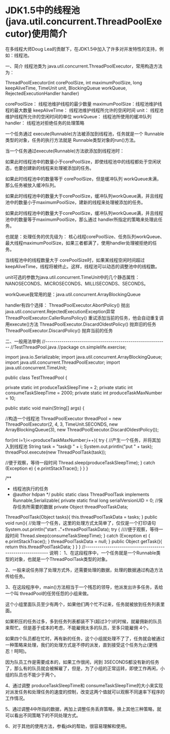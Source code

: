 # JDK1.5中的线程池(java.util.concurrent.ThreadPoolExecutor)使用简介

在多线程大师Doug Lea的贡献下，在JDK1.5中加入了许多对并发特性的支持，例如：线程池。

一、简介
线程池类为 java.util.concurrent.ThreadPoolExecutor，常用构造方法为：

ThreadPoolExecutor(int corePoolSize, int maximumPoolSize,
long keepAliveTime, TimeUnit unit,
BlockingQueue<Runnable> workQueue,
RejectedExecutionHandler handler)

corePoolSize： 线程池维护线程的最少数量
maximumPoolSize：线程池维护线程的最大数量
keepAliveTime： 线程池维护线程所允许的空闲时间
unit： 线程池维护线程所允许的空闲时间的单位
workQueue： 线程池所使用的缓冲队列
handler： 线程池对拒绝任务的处理策略

一个任务通过 execute(Runnable)方法被添加到线程池，任务就是一个 Runnable类型的对象，任务的执行方法就是 Runnable类型对象的run()方法。

当一个任务通过execute(Runnable)方法欲添加到线程池时：

如果此时线程池中的数量小于corePoolSize，即使线程池中的线程都处于空闲状态，也要创建新的线程来处理被添加的任务。

如果此时线程池中的数量等于 corePoolSize，但是缓冲队列 workQueue未满，那么任务被放入缓冲队列。

如果此时线程池中的数量大于corePoolSize，缓冲队列workQueue满，并且线程池中的数量小于maximumPoolSize，建新的线程来处理被添加的任务。

如果此时线程池中的数量大于corePoolSize，缓冲队列workQueue满，并且线程池中的数量等于maximumPoolSize，那么通过 handler所指定的策略来处理此任务。

也就是：处理任务的优先级为：
核心线程corePoolSize、任务队列workQueue、最大线程maximumPoolSize，如果三者都满了，使用handler处理被拒绝的任务。

当线程池中的线程数量大于 corePoolSize时，如果某线程空闲时间超过keepAliveTime，线程将被终止。这样，线程池可以动态的调整池中的线程数。

unit可选的参数为java.util.concurrent.TimeUnit中的几个静态属性：
NANOSECONDS、MICROSECONDS、MILLISECONDS、SECONDS。

workQueue我常用的是：java.util.concurrent.ArrayBlockingQueue

handler有四个选择：
ThreadPoolExecutor.AbortPolicy()
抛出java.util.concurrent.RejectedExecutionException异常
ThreadPoolExecutor.CallerRunsPolicy()
重试添加当前的任务，他会自动重复调用execute()方法
ThreadPoolExecutor.DiscardOldestPolicy()
抛弃旧的任务
ThreadPoolExecutor.DiscardPolicy()
抛弃当前的任务


二、一般用法举例
//------------------------------------------------------------
//TestThreadPool.java
//package cn.simplelife.exercise;

import java.io.Serializable;
import java.util.concurrent.ArrayBlockingQueue;
import java.util.concurrent.ThreadPoolExecutor;
import java.util.concurrent.TimeUnit;

public class TestThreadPool {

private static int produceTaskSleepTime = 2;
private static int consumeTaskSleepTime = 2000;
private static int produceTaskMaxNumber = 10;

public static void main(String[] args) {

//构造一个线程池
ThreadPoolExecutor threadPool = new ThreadPoolExecutor(2, 4, 3,
TimeUnit.SECONDS, new ArrayBlockingQueue<Runnable>(3),
new ThreadPoolExecutor.DiscardOldestPolicy());

for(int i=1;i<=produceTaskMaxNumber;i++){
try {
//产生一个任务，并将其加入到线程池
String task = "task@ " + i;
System.out.println("put " + task);
threadPool.execute(new ThreadPoolTask(task));

//便于观察，等待一段时间
Thread.sleep(produceTaskSleepTime);
} catch (Exception e) {
e.printStackTrace();
}
}
}

/**
* 线程池执行的任务
* @author hdpan
*/
public static class ThreadPoolTask implements Runnable,Serializable{
private static final long serialVersionUID = 0;
//保存任务所需要的数据
private Object threadPoolTaskData;

ThreadPoolTask(Object tasks){
this.threadPoolTaskData = tasks;
}
public void run(){
//处理一个任务，这里的处理方式太简单了，仅仅是一个打印语句
System.out.println("start .."+threadPoolTaskData);
try {
////便于观察，等待一段时间
Thread.sleep(consumeTaskSleepTime);
} catch (Exception e) {
e.printStackTrace();
}
threadPoolTaskData = null;
}
public Object getTask(){
return this.threadPoolTaskData;
}
}
}
//------------------------------------------------------------
说明：
1、在这段程序中，一个任务就是一个Runnable类型的对象，也就是一个ThreadPoolTask类型的对象。

2、一般来说任务除了处理方式外，还需要处理的数据，处理的数据通过构造方法传给任务。

3、在这段程序中，main()方法相当于一个残忍的领导，他派发出许多任务，丢给一个叫 threadPool的任劳任怨的小组来做。

这个小组里面队员至少有两个，如果他们两个忙不过来，任务就被放到任务列表里面。

如果积压的任务过多，多到任务列表都装不下(超过3个)的时候，就雇佣新的队员来帮忙。但是基于成本的考虑，不能雇佣太多的队员，至多只能雇佣 4个。

如果四个队员都在忙时，再有新的任务，这个小组就处理不了了，任务就会被通过一种策略来处理，我们的处理方式是不停的派发，直到接受这个任务为止(更残忍！呵呵)。

因为队员工作是需要成本的，如果工作很闲，闲到 3SECONDS都没有新的任务了，那么有的队员就会被解雇了，但是，为了小组的正常运转，即使工作再闲，小组的队员也不能少于两个。

4、通过调整 produceTaskSleepTime和 consumeTaskSleepTime的大小来实现对派发任务和处理任务的速度的控制，改变这两个值就可以观察不同速率下程序的工作情况。

5、通过调整4中所指的数据，再加上调整任务丢弃策略，换上其他三种策略，就可以看出不同策略下的不同处理方式。

6、对于其他的使用方法，参看jdk的帮助，很容易理解和使用。